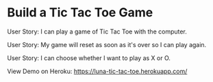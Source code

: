 # Build a Tic Tac Toe Game

User Story: I can play a game of Tic Tac Toe with the computer.

User Story: My game will reset as soon as it's over so I can play again.

User Story: I can choose whether I want to play as X or O.

View Demo on Heroku: https://luna-tic-tac-toe.herokuapp.com/
